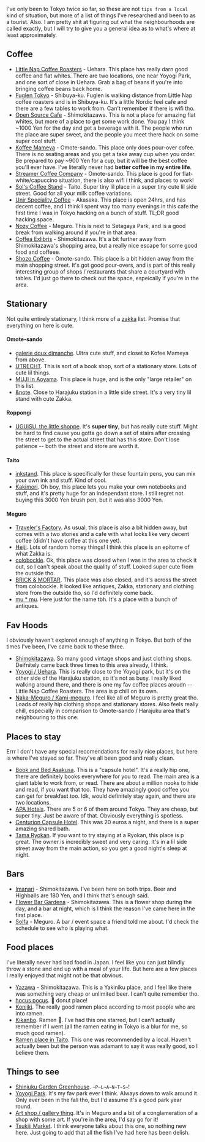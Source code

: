 I've only been to Tokyo twice so far, so these are not `tips from a local` kind
of situation, but more of a list of things I've researched and been to as a
tourist.  Also. I am pretty shit at figuring out what the neighbourhoods are
called exactly, but I will try to give you a general idea as to what's where at
least approximately.

## Coffee
- [Little Nap Coffee Roasters](http://littlenap.jp/) - Uehara. This place has really
darn good coffee and flat whites. There are two locations, one near Yoyogi
Park, and one sort of close in Uehara. Grab a bag of beans if you're into
bringing coffee beans back home.
- [Fuglen Tokyo](http://fuglen.com/) - Shibuya-ku. Fuglen is walking distance from
Little Nap coffee roasters and is in Shibuya-ku. It's a little Nordic feel cafe
and there are a few tables to work from. Can't remember if there is wifi tho.
- [Open Source Cafe](http://osscafe.net/) - Shimokitazawa. This is not a place for
amazing flat whites, but more of a place to get some work done. You pay I think
~1000 Yen for the day and get a beverage with it. The people who run the place
are super sweet, and the people you meet there hack on some super cool stuff.
- [Koffee Mameya](http://koffee-mameya.com/) - Omote-sando. This place only does
pour-over cofee. There is no seating areas and you get a take away cup when you
order. Be prepared to pay ~900 Yen for a cup, but it will be the best coffee
you'll ever have. I've literally never had **better coffee in my entire life**. 
- [Streamer Coffee Company](http://streamer.coffee/) - Omote-sando. This place is good
for flat-white/capuccino situation, there is also wifi i think, and places to
work!
- [Sol's Coffee Stand](http://sols-coffee.com/) - Taito. Super tiny lil place in a
super tiny cute lil side street. Good for all your milk coffee variations.
- [Unir Speciality Coffee](http://unir-coffee.com/) - Akasaka. This place is open
24hrs, and has decent coffee, and I think I spent way too many evenings in this
cafe the first time I was in Tokyo hacking on a bunch of stuff. TL;DR good
hacking space.
- [Nozy Coffee](http://nozycoffee.jp/) - Meguro. This is next to Setagaya Park, and is
a good break from walking around if you're in that area.
- [Coffea Exlibris](https://goo.gl/maps/59gcmUhWUHU2) - Shimokitazawa. It's a
bit further away from Shimokitazawa's shopping area, but a really nice escape
for some good food and coffeee.
- [Shozo Coffee](http://www.shozo.co.jp/) - Omote-sando. This place is a bit hidden away
from the main shopping street. It's got good pour-overs, and is part of this
really interesting group of shops / restaurants that share a courtyard with
tables. I'd just go there to check out the space, espeically if you're in the
area. 

## Stationary
Not quite entirely stationary, I think more of a
[zakka](https://en.wikipedia.org/wiki/Zakka) list. Promise that everything on
here is cute.

#### Omote-sando
- [galerie doux dimanche](http://2dimanche.com/). Ultra cute stuff, and closet to Kofee
Mameya from above. 
- [UTRECHT](http://utrecht.jp/). This is sort of a book shop, sort of a stationary
store. Lots of cute lil things.
- [MUJI in Aoyama](https://goo.gl/maps/3humJXA7gws). This place is huge, and is
the only "large retailer" on this list. 
- [&note](https://www.and-note.com/). Close to Harajuku station in a little side street.
It's a very tiny lil stand with cute Zakka.

#### Roppongi
- [UGUiSU, the little shoppe](http://uguisulittleshoppe.com/). It's **super tiny**, but
has really cute stuff. Might be hard to find cause you gotta go down a set of
stairs after crossing the street to get to the actual street that has this
store. Don't lose patience -- both the street and store are worth it.

#### Taito
- [inkstand](https://goo.gl/maps/75mmsGnuTXt). This place is specifically for
these fountain pens, you can mix your own ink and stuff. Kind of cool.
- [Kakimori](http://kakimori.com/). Oh boy, this place lets you make your own notebooks
and stuff, and it's pretty huge for an independant store. I still regret not
buying this 3000 Yen brush pen, but it was also 3000 Yen.

#### Meguro
- [Traveler's Factory](https://www.travelers-factory.com/). As usual, this place is also a
bit hidden away, but comes with a two stories and a cafe with what looks like
very decent coffee (didn't have coffee at this one yet).
- [Heiji](http://heidi-home.com/). Lots of random homey things! I think this place is
an epitome of what Zakka is.
- [colobockle](http://colobockle.jp). Ok, this place was closed when I was in the area
to check it out, so I can't speak about the quality of stuff. Looked super cute
from the outside tho.
- [BRICK & MORTAR](http://brickandmortar.jp/). This place was also closed, and it's
across the street from colobockle. It looked like antiques, Zakka, stationary
and clothing store from the outside tho, so I'd definitely come back.
- [mu * mu](http://mumu66.com/). Here just for the name tbh. It's a place with a bunch
of antiques.

## Fav Hoods
I obviously haven't explored enough of anything in Tokyo. But both of the times
I've been, I've came back to these three.
- [Shimokitazawa](https://goo.gl/maps/hK75D5bAoFr). So many good vintage shops
and just clothing shops. Deifnitely came back three times to this area already,
I think.
- [Yoyogi / Uehara](https://goo.gl/maps/CVwWHKBMXfo). This is really close to
the Yoyogi park, but it's on the other side of the Harajuku station, so it's
not as busy. I really liked walking around there, and there is one my fav
coffee places aroudn -- Little Nap Coffee Roasters. The area is p chill on its
own. 
- [Naka-Meguro / Kami-meguro](https://goo.gl/maps/K7ZF61Qv4aJ2). I feel like
all of Meguro is pretty great tho.  Loads of really hip clothing shops and
stationary stores. Also feels really chill, especially in comparison to
Omote-sando / Harajuku area that's neighbouring to this one.

## Places to stay
Errr I don't have any special recomendations for really nice places, but here
is where I've stayed so far. They've all been good and really clean.

- [Book and Bed Asakusa](http://bookandbedtokyo.com/). This is a "capsule hotel". It's
a really hip one, there are definitely books everywhere for you to read. The
main area is a giant table to work from, or read. There are about a million
nooks to hide and read, if you want that too. They have amazingly good coffee
you can get for breakfast too. Idk, would definitely stay again, and there are
two locations.
- [APA Hotels](https://apahotel.com/). There are 5 or 6 of them around Tokyo. They are
cheap, but super tiny. Just be aware of that. Obviously everything is spotless.
- [Centurion Capsule Hotel](http://centurion-hotel.com/). This was 20 euros a night,
and there is a super amazing shared bath.
- [Tama Ryokan](http://tamaryokan.com/). If you want to try staying at a Ryokan, this
place is p great. The owner is incredibly sweet and very caring. It's in a lil
side street away from the main action, so you get a good night's sleep at
night.

## Bars
- [Imanari](https://goo.gl/maps/5SWPKbtE5o62) - Shimokitazawa. I've been here
on both trips. Beer and Highballs are 180 Yen, and I think that's enough said.
- [Flower Bar Gardena](https://goo.gl/maps/q83tDcKFw7s) - Shimokitazawa. This
is a flower shop during the day, and a bar at night, which is I think the
reason I've came here in the first place. 
- [Solfa](http://nakameguro-solfa.com/) - Meguro. A bar / event space a friend told me
  about. I'd check the schedule to see who is playing what.

## Food places
I've literally never had bad food in Japan. I feel like you can just blindly
throw a stone and end up with a meal of your life. But here are a few places I
really enjoyed that might not be that obvious.

- [Yazawa](https://goo.gl/maps/fZb2ZzaLrWN2) - Shimokitazawa. This is a
Yakiniku place, and I feel like there was something very cheap or unlimited
beer. I can't quite remember tho.
- [hocus pocus](https://goo.gl/maps/qpiU7FnRSwL2). :doughnut: donut place!
- [Konjiki](https://goo.gl/maps/J2gcgh5ck8A2). The really good ramen place
  according to most people who are into ramen.
- [Kikanbo](https://goo.gl/maps/C2YyUKUfZSE2). Ramen :ramen:. I've had this one
  starred, but I can't actually remember if I went (all the ramen eating in
Tokyo is a blur for me, so much good ramen).
- [Ramen place in Taito](https://goo.gl/maps/jT8uAFKVdVu). This one was
  recommended by a local. Haven't actually been but the person was adamant to
say it was really good, so I believe them.

## Things to see
- [Shinjuku Garden Greenhouse](https://goo.gl/maps/hRK1izi3pqx). `~P~L~A~N~T~S~`!
- [Yoyogi Park](https://goo.gl/maps/3aiPxDjXKJw). It's my fav park ever I
  think. Always down to walk around it. Only ever been in the fall tho, but I'd
assume it's a good park year round.
- [Art shop / gallery thing](https://goo.gl/maps/TtWPcQszbe72). It's in Meguro and a bit of a
conglameration of a shop with some art. If you're in the area, I'd say go for
it!
- [Tsukiji Market](https://goo.gl/maps/d8ARLdHVFaS2). I think everyone talks
  about this one, so nothing new here. Just going to add that all the fish I've
had here has been delish.
